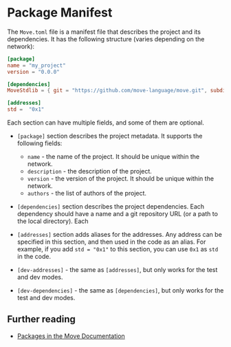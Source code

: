 # Package Manifest

The `Move.toml` file is a manifest file that describes the project and its dependencies. It has the following structure (varies depending on the network):

```toml
[package]
name = "my_project"
version = "0.0.0"

[dependencies]
MoveStdlib = { git = "https://github.com/move-language/move.git", subdir = "language/move-stdlib", rev = "main" }

[addresses]
std =  "0x1"
```

Each section can have multiple fields, and some of them are optional.

- `[package]` section describes the project metadata. It supports the following fields:
  - `name` - the name of the project. It should be unique within the network.
  - `description` - the description of the project.
  - `version` - the version of the project. It should be unique within the network.
  - `authors` - the list of authors of the project.

- `[dependencies]` section describes the project dependencies. Each dependency should have a name and a git repository URL (or a path to the local directory). Each

- `[addresses]` section adds aliases for the addresses. Any address can be specified in this section, and then used in the code as an alias. For example, if you add `std = "0x1"` to this section, you can use `0x1` as `std` in the code.

- `[dev-addresses]` - the same as `[addresses]`, but only works for the test and dev modes.

- `[dev-dependencies]` - the same as `[dependencies]`, but only works for the test and dev modes.

## Further reading

- [Packages in the Move Documentation](https://move-language.github.io/move/packages.html)
